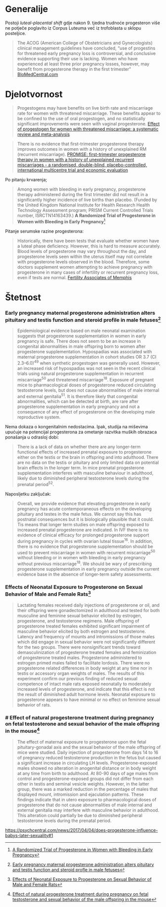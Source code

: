 # Generalije
Postoji *luteal-placental shift* gdje nakon 9. tjedna trudnoće progesteron više ne potječe poglavito iz Corpus Luteuma već  iz trofoblasta u sklopu posteljice.
>The ACOG (American College of Obstetricians and Gynecologists) clinical management guidelines have concluded, “use of progestins for threatened early pregnancy loss is controversial, and conclusive evidence supporting their use is lacking. Women who have experienced at least three prior pregnancy losses, however, may benefit from progesterone therapy in the first trimester" 
>[BIoMedCentral.com](https://rbej.biomedcentral.com/articles/10.1186/s12958-021-00846-6)

# Djelotvornost
>Progestogens may have benefits on live birth rate and miscarriage rate for women with threatened miscarriage. These benefits appear to be confined to the use of oral progestogen, and no statistically significant improvements were seen with vaginal progesterone.
>[Effect of progestogen for women with threatened miscarriage: a systematic review and meta-analysis](https://obgyn.onlinelibrary.wiley.com/doi/10.1111/1471-0528.16261)

>There is no evidence that first-trimester progesterone therapy improves outcomes in women with a history of unexplained RM (recurrent miscarriage).
>[PROMISE: first-trimester progesterone therapy in women with a history of unexplained recurrent miscarriages - a randomised, double-blind, placebo-controlled, international multicentre trial and economic evaluation](https://pubmed.ncbi.nlm.nih.gov/27225013/)

Po pitanju krvarenja;
>Among women with bleeding in early pregnancy, progesterone therapy administered during the first trimester did not result in a significantly higher incidence of live births than placebo. (Funded by the United Kingdom National Institute for Health Research Health Technology Assessment program; PRISM Current Controlled Trials number, ISRCTN14163439.) 
>**A Randomized Trial of Progesterone in Women with Bleeding in Early Pregnancy**[^1]

Pitanje serumske razine progesterona:
>Historically, there have been tests that evaluate whether women have a luteal phase deficiency. However, this is hard to measure accurately. Blood levels of progesterone may vary throughout the day, and progesterone levels seen within the uterus itself may not correlate with progesterone levels observed in the blood. Therefore, some doctors supplement women attempting to achieve pregnancy with progesterone in many cases of infertility or recurrent pregnancy loss, even if tests are normal. 
>[Fertility Associates of Memphis](https://www.fertilitymemphis.com/progesterone-supplementation/)

# Štetnost

### Early pregnancy maternal progesterone administration alters pituitary and testis function and steroid profile in male fetuses[^2]

>Epidemiological evidence based on male neonatal examination suggests that progesterone supplementation in women in early pregnancy is safe. There does not seem to be an increase in congenital abnormalities in male offspring born to women after progesterone supplementation. Hypospadias was associated with maternal progesterone supplementation in cohort studies OR 3.7 (CI 2.3–6.0)<sup>49</sup> when synthetic progestogen was generally used. However, an increased risk of hypospadias was not seen in the recent clinical trials using natural progesterone supplementation in recurrent miscarriage<sup>50</sup> and threatened miscarriage<sup>18</sup>. Exposure of pregnant mice to pharmacological doses of progesterone reduced circulating testosterone levels, but does not cause abnormalities of male internal and external genitalia<sup>51</sup>. It is therefore likely that congenital abnormalities, which can be detected at birth, are rare after progesterone supplementation in early pregnancy and not a consequence of any effect of progesterone on the developing male reproductive system.

Nema dokaza o kongenitalnim nedostacima. Ipak, studija na miševima upućuje na potencijal progesterona za ometanje razvitka muških obrazaca ponašanja u odrasloj dobi:
>There is a lack of data on whether there are any longer-term functional effects of increased prenatal exposure to progesterone either on the testis or the brain in offspring and into adulthood. There are no data on the testis or pituitary and only limited data on potential brain effects in the longer term. In mice prenatal progesterone supplementation interferes with masculine behaviour in adulthood, likely due to diminished peripheral testosterone levels during the prenatal period<sup>52</sup>.

Naposljetku zaključak:
>Overall, we provide evidence that elevating progesterone in early pregnancy has acute contemporaneous effects on the developing pituitary and testes in the male fetus. We cannot say this has postnatal consequences but it is biologically plausible that it could. Tis means that longer term studies on male offspring exposed to increased prenatal progesterone are indicated. In IVF there is no evidence of clinical efficacy for prolonged progesterone support during pregnancy in cycles with ovarian luteal tissue<sup>16</sup>. In addition, there is no evidence that progesterone supplementation should be used to prevent miscarriage in women with recurrent miscarriage<sup>50</sup> without bleeding or in women with bleeding in early pregnancy without previous miscarriage<sup>18</sup>. We should be wary of prescribing progesterone supplementation in early pregnancy outside the current evidence base in the absence of longer-term safety assessments.

### Effects of Neonatal Exposure to Progesterone on Sexual Behavior of Male and Female Rats[^3]
>Lactating females received daily injections of progesterone or oil, and their offspring were gonadectomized in adulthood and tested for both musculine and feminine sexual behavior elicited by estrogen, progesterone, and testosterone regimens. Male offspring of progesterone treated females exhibited significant impairment of masculine behavior elicited by both estrogen and testosterone. Latency and frequency of mounts and intromissions of those males which did engage in sexual behavior were not significantly different for the two groups. There were nonsignificant trends toward demasculinization of progesterone treated females and feminization of progesterone treated males. Progesterone administered to estrogen primed males failed to facilitate lordosis. There were no progesterone related differences in body weight at any time nor in testis or accessory organ weights of males. The results of this experiment confirm our previous finding of reduced sexual competence of intact male rats exposed neonatally to moderately increased levels of progesterone, and indicate that this effect is not the result of diminished adult hormone levels. Neonatal exposure to progesterone appears to have minimal or no effect on feminine sexual behavior of rats.

### # Effect of natural progesterone treatment during pregnancy on fetal testosterone and sexual behavior of the male offspring in the mouse[^4]
>The effect of maternal exposure to progesterone upon the fetal pituitary-gonadal axis and the sexual behavior of the male offspring of mice were studied. Daily injection of progesterone from days 14 to 16 of pregnancy reduced testosterone production in the fetus but caused a significant increase in circulating LH levels. Progesterone-exposed males showed no alteration in anogenital distance or in body weight at any time from birth to adulthood. At 80-90 days of age males from control and progesterone-exposed groups did not differ from each other in testis and seminal vesicle weights. However, in the latter group, there was a marked reduction in the percentage of males that displayed mount, intromission and ejaculation patterns. These findings indicate that in utero exposure to pharmacological doses of progesterone that do not cause abnormalities of male internal and external genitalia may interfere with masculine behavior in adulthood. This alteration could partially be due to diminished peripheral testosterone levels during the prenatal period.


https://psychcentral.com/news/2017/04/04/does-progesterone-influence-babys-later-sexuality#1



[^1]: [A Randomized Trial of Progesterone in Women with Bleeding in Early Pregnancy](https://bornaborcic.github.io/10.1056@NEJMoa1813730.pdf)
[^2]: [Early pregnancy maternal progesterone administration alters pituitary and testis function and steroid profle in male fetuses](https://bornaborcic.github.io/siemienowicz.pdf)
[^3]: [Effects of Neonatal Exposure to Progesterone on Sexual Behavior of Male and Female Rats](https://bornaborcic.github.io/hull1980.pdf)
[^4]: [Effect of natural progesterone treatment during pregnancy on fetal testosterone and sexual behavior of the male offspring in the mouse](https://bornaborcic.github.io/pointis1987.pdf)
